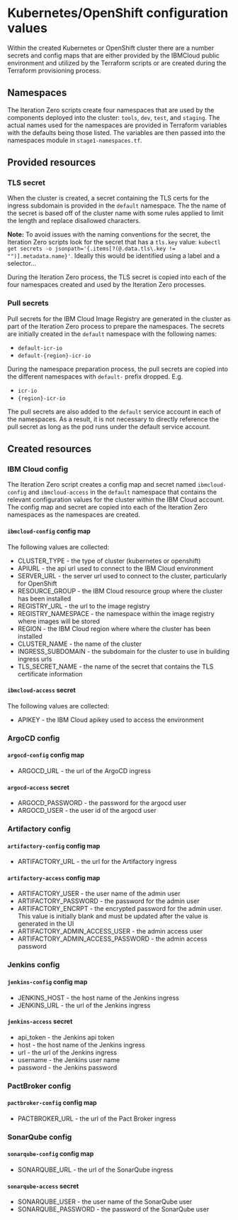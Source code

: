# Kubernetes/OpenShift configuration values

Within the created Kubernetes or OpenShift cluster there are a number secrets
and config maps that are either provided by the IBMCloud public environment and
utilized by the Terraform scripts or are created during the Terraform provisioning
process.

## Namespaces

The Iteration Zero scripts create four namespaces that are used by the components deployed into the cluster: `tools`, 
`dev`, `test`, and `staging`. The actual names used for the namespaces are provided in Terraform variables with the
defaults being those listed. The variables are then passed into the namespaces module in `stage1-namespaces.tf`.

## Provided resources

### TLS secret

When the cluster is created, a secret containing the TLS certs for the ingress subdomain is provided in the 
`default` namespace. The the name of the secret is based off of the cluster name with some rules applied to limit the
length and replace disallowed characters.

**Note:** To avoid issues with the naming conventions for the secret, the Iteration Zero scripts look for the secret
that has a `tls.key` value: `kubectl get secrets -o jsonpath='{.items[?(@.data.tls\.key != "")].metadata.name}'`.
Ideally this would be identified using a label and a selector...

During the Iteration Zero process, the TLS secret is copied into each of the four namespaces created and used by the 
Iteration Zero processes.

### Pull secrets

Pull secrets for the IBM Cloud Image Registry are generated in the cluster as part of the Iteration Zero process to 
prepare the namespaces. The secrets are initially created in the `default` namespace with the following names:
- `default-icr-io` 
- `default-{region}-icr-io` 

During the namespace preparation process, the pull secrets are copied into the different namespaces with `default-`
prefix dropped. E.g.
- `icr-io`
- `{region}-icr-io`

The pull secrets are also added to the `default` service account in each of the namespaces. As a result, it is not 
necessary to directly reference the pull secret as long as the pod runs under the default service account.

## Created resources

### IBM Cloud config

The Iteration Zero script creates a config map and secret named `ibmcloud-config` and `ibmcloud-access`
in the `default` namespace that contains the relevant configuration values for the cluster within the IBM 
Cloud account. The config map and secret are copied into each of the Iteration Zero namespaces as the 
namespaces are created.

#### `ibmcloud-config` config map
 
The following values are collected:
 
- CLUSTER_TYPE - the type of cluster (kubernetes or openshift)
- APIURL - the api url used to connect to the IBM Cloud environment
- SERVER_URL - the server url used to connect to the cluster, particularly for OpenShift
- RESOURCE_GROUP - the IBM Cloud resource group where the cluster has been installed
- REGISTRY_URL - the url to the image registry
- REGISTRY_NAMESPACE - the namespace within the image registry where images will be stored
- REGION - the IBM Cloud region where where the cluster has been installed
- CLUSTER_NAME - the name of the cluster
- INGRESS_SUBDOMAIN - the subdomain for the cluster to use in building ingress urls
- TLS_SECRET_NAME - the name of the secret that contains the TLS certificate information

#### `ibmcloud-access` secret

The following values are collected:

- APIKEY - the IBM Cloud apikey used to access the environment

### ArgoCD config

#### `argocd-config` config map

- ARGOCD_URL - the url of the ArgoCD ingress

#### `argocd-access` secret

- ARGOCD_PASSWORD - the password for the argocd user
- ARGOCD_USER - the user id of the argocd user

### Artifactory config

#### `artifactory-config` config map

- ARTIFACTORY_URL - the url for the Artifactory ingress

#### `artifactory-access` config map

- ARTIFACTORY_USER - the user name of the admin user
- ARTIFACTORY_PASSWORD - the password for the admin user
- ARTIFACTORY_ENCRPT - the encrypted password for the admin user. This value is initially blank
and must be updated after the value is generated in the UI
- ARTIFACTORY_ADMIN_ACCESS_USER - the admin access user
- ARTIFACTORY_ADMIN_ACCESS_PASSWORD - the admin access password

### Jenkins config

#### `jenkins-config` config map

- JENKINS_HOST - the host name of the Jenkins ingress
- JENKINS_URL - the url of the Jenkins ingress

#### `jenkins-access` secret

- api_token - the Jenkins api token
- host - the host name of the Jenkins ingress
- url - the url of the Jenkins ingress
- username - the Jenkins user name
- password - the Jenkins password

### PactBroker config

#### `pactbroker-config` config map

- PACTBROKER_URL - the url of the Pact Broker ingress


### SonarQube config

#### `sonarqube-config` config map

- SONARQUBE_URL - the url of the SonarQube ingress

#### `sonarqube-access` secret

- SONARQUBE_USER - the user name of the SonarQube user
- SONARQUBE_PASSWORD - the password of the SonarQube user

